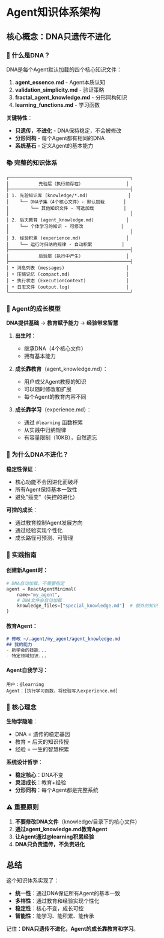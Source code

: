 # Agent知识体系架构

## 核心概念：DNA只遗传不进化

### 🧬 什么是DNA？
DNA是每个Agent默认加载的四个核心知识文件：
1. **agent_essence.md** - Agent本质认知
2. **validation_simplicity.md** - 验证策略
3. **fractal_agent_knowledge.md** - 分形同构知识
4. **learning_functions.md** - 学习函数

**关键特性**：
- **只遗传，不进化** - DNA保持稳定，不会被修改
- **分形同构** - 每个Agent都有相同的DNA
- **系统基石** - 定义Agent的基本能力

### 📚 完整的知识体系

```
┌─────────────────────────────────────────────┐
│           先验层（执行前存在）                │
├─────────────────────────────────────────────┤
│ 1. 先验知识库 (knowledge/*.md)               │
│    └── DNA子集（4个核心文件）- 默认加载       │
│        └── 其他知识文件 - 可选加载           │
│                                             │
│ 2. 后天教育 (agent_knowledge.md)            │
│    └── 个体学习的知识 - 可修改              │
│                                             │
│ 3. 经验积累 (experience.md)                 │
│    └── 运行时归纳的规律 - 自动积累           │
├─────────────────────────────────────────────┤
│           后验层（执行中产生）                │
├─────────────────────────────────────────────┤
│ • 消息列表 (messages)                       │
│ • 压缩记忆 (compact.md)                     │
│ • 执行状态 (ExecutionContext)               │
│ • 日志文件 (output.log)                     │
└─────────────────────────────────────────────┘
```

### 🌱 Agent的成长模型

**DNA提供基础** → **教育赋予能力** → **经验带来智慧**

1. **出生时**：
   - 继承DNA（4个核心文件）
   - 拥有基本能力

2. **成长靠教育**（agent_knowledge.md）：
   - 用户或父Agent教授的知识
   - 可以随时修改和扩展
   - 每个Agent的教育内容不同

3. **成长靠学习**（experience.md）：
   - 通过 `@learning` 函数积累
   - 从实践中归纳规律
   - 有容量限制（10KB），自然遗忘

### 🔄 为什么DNA不进化？

**稳定性保证**：
- 核心功能不会因进化而破坏
- 所有Agent保持基本一致性
- 避免"癌变"（失控的进化）

**可控的成长**：
- 通过教育控制Agent发展方向
- 通过经验实现个性化
- 成长路径可预测、可管理

### 📖 实践指南

#### 创建新Agent时：
```python
# DNA自动加载，不需要指定
agent = ReactAgentMinimal(
    name="my_agent",
    # DNA文件会自动加载
    knowledge_files=["special_knowledge.md"]  # 额外的知识
)
```

#### 教育Agent：
```markdown
# 修改 ~/.agent/my_agent/agent_knowledge.md
## 我的能力
- 新学会的技能...
- 特定领域知识...
```

#### Agent自我学习：
```
用户：@learning
Agent：[执行学习函数，将经验写入experience.md]
```

### 🎯 核心理念

**生物学隐喻**：
- DNA = 遗传的稳定基因
- 教育 = 后天的知识传授
- 经验 = 一生的智慧积累

**系统设计哲学**：
- **稳定核心**：DNA不变
- **灵活成长**：教育+经验
- **分形同构**：每个Agent都是完整系统

### ⚠️ 重要原则

1. **不要修改DNA文件**（knowledge/目录下的核心文件）
2. **通过agent_knowledge.md教育Agent**
3. **让Agent通过@learning积累经验**
4. **DNA只负责遗传，不负责进化**

## 总结

这个知识体系实现了：
- **统一性**：通过DNA保证所有Agent的基本一致
- **多样性**：通过教育和经验实现个性化
- **稳定性**：核心不变，成长可控
- **智能性**：能学习、能积累、能传承

记住：**DNA只遗传不进化，Agent的成长靠教育和学习**。